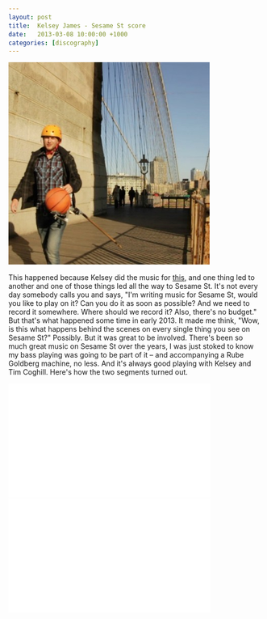 ```yaml
---
layout: post
title:  Kelsey James - Sesame St score
date:   2013-03-08 10:00:00 +1000
categories: [discography]
---
```


![](/assets/discography/sesame-st.jpg)

This happened because Kelsey did the music for [this](https://www.youtube.com/watch?v=-BrDlrytgm8), and one thing led to another and one of those things led all the way to Sesame St. It's not every day somebody calls you and says, "I'm writing music for Sesame St, would you like to play on it? Can you do it as soon as possible? And we need to record it somewhere. Where should we record it? Also, there's no budget." But that's what happened some time in early 2013. It made me think, "Wow, is this what happens behind the scenes on every single thing you see on Sesame St?" Possibly. But it was great to be involved. There's been so much great music on Sesame St over the years, I was just stoked to know my bass playing was going to be part of it – and accompanying a Rube Goldberg machine, no less. And it's always good playing with Kelsey and Tim Coghill. Here's how the two segments turned out.

<iframe width="400" height="225" src="//www.youtube.com/embed/B5LnPiorWck" frameborder="0" allowfullscreen=""></iframe>

<iframe width="400" height="225" src="//www.youtube.com/embed/1mTjSYzK01c" frameborder="0" allowfullscreen=""></iframe>